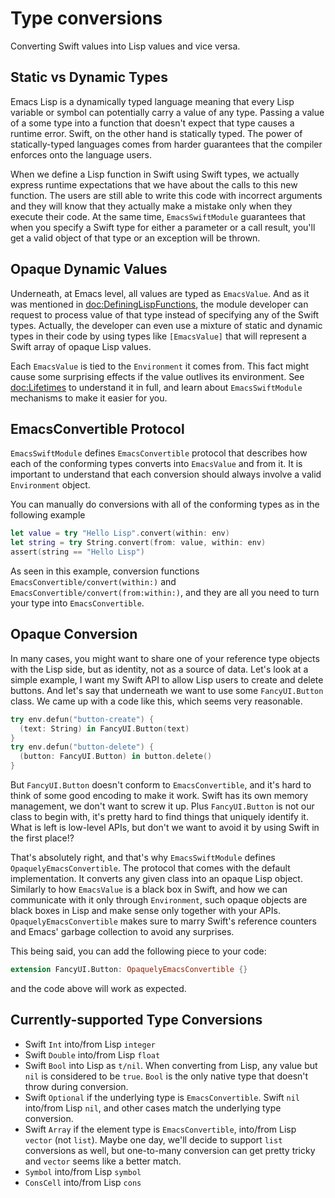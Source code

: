 # Type conversions

Converting Swift values into Lisp values and vice versa.

## Static vs Dynamic Types

Emacs Lisp is a dynamically typed language meaning that every Lisp variable or symbol can potentially carry a value of any type. Passing a value of a some type into a function that doesn't expect that type causes a runtime error. Swift, on the other hand is statically typed. The power of statically-typed languages comes from harder guarantees that the compiler enforces onto the language users.

When we define a Lisp function in Swift using Swift types, we actually express runtime expectations that we have about the calls to this new function. The users are still able to write this code with incorrect arguments and they will know that they actually make a mistake only when they execute their code. At the same time, `EmacsSwiftModule` guarantees that when you specify a Swift type for either a parameter or a call result, you'll get a valid object of that type or an exception will be thrown.

## Opaque Dynamic Values

Underneath, at Emacs level, all values are typed as ``EmacsValue``. And as it was mentioned in <doc:DefiningLispFunctions>, the module developer can request to process value of that type instead of specifying any of the Swift types. Actually, the developer can even use a mixture of static and dynamic types in their code by using types like `[EmacsValue]` that will represent a Swift array of opaque Lisp values.

Each ``EmacsValue`` is tied to the ``Environment`` it comes from. This fact might cause some surprising effects if the value outlives its environment. See <doc:Lifetimes> to understand it in full, and learn about `EmacsSwiftModule` mechanisms to make it easier for you.

## EmacsConvertible Protocol

`EmacsSwiftModule` defines ``EmacsConvertible`` protocol that describes how each of the conforming types converts into ``EmacsValue`` and from it. It is important to understand that each conversion should always involve a valid ``Environment`` object.

You can manually do conversions with all of the conforming types as in the following example

```swift
let value = try "Hello Lisp".convert(within: env)
let string = try String.convert(from: value, within: env)
assert(string == "Hello Lisp")
```

As seen in this example, conversion functions ``EmacsConvertible/convert(within:)`` and ``EmacsConvertible/convert(from:within:)``, and they are all you need to turn your type into ``EmacsConvertible``.

## Opaque Conversion

In many cases, you might want to share one of your reference type objects with the Lisp side, but as identity, not as a source of data. Let's look at a simple example, I want my Swift API to allow Lisp users to create and delete buttons. And let's say that underneath we want to use some `FancyUI.Button` class. We came up with a code like this, which seems very reasonable.

```swift
try env.defun("button-create") {
  (text: String) in FancyUI.Button(text)
}
try env.defun("button-delete") {
  (button: FancyUI.Button) in button.delete()
}
```

But `FancyUI.Button` doesn't conform to ``EmacsConvertible``, and it's hard to think of some good encoding to make it work. Swift has its own memory management, we don't want to screw it up. Plus `FancyUI.Button` is not our class to begin with, it's pretty hard to find things that uniquely identify it. What is left is low-level APIs, but don't we want to avoid it by using Swift in the first place!?

That's absolutely right, and that's why `EmacsSwiftModule` defines ``OpaquelyEmacsConvertible``. The protocol that comes with the default implementation. It converts any given class into an opaque Lisp object. Similarly to how ``EmacsValue`` is a black box in Swift, and how we can communicate with it only through ``Environment``, such opaque objects are black boxes in Lisp and make sense only together with your APIs. ``OpaquelyEmacsConvertible`` makes sure to marry Swift's reference counters and Emacs' garbage collection to avoid any surprises.

This being said, you can add the following piece to your code:
```swift
extension FancyUI.Button: OpaquelyEmacsConvertible {}
```
and the code above will work as expected.

## Currently-supported Type Conversions

 - Swift `Int` into/from Lisp `integer`
 - Swift `Double` into/from Lisp `float`
 - Swift `Bool` into Lisp as `t/nil`. When converting from Lisp, any value but `nil` is considered to be `true`. `Bool` is the only native type that doesn't throw during conversion.
 - Swift `Optional` if the underlying type is ``EmacsConvertible``. Swift `nil` into/from Lisp `nil`, and other cases match the underlying type conversion.
 - Swift `Array` if the element type is ``EmacsConvertible``, into/from Lisp `vector` (not `list`). Maybe one day, we'll decide to support `list` conversions as well, but one-to-many conversion can get pretty tricky and `vector` seems like a better match.
 - ``Symbol`` into/from Lisp `symbol`
 - ``ConsCell`` into/from Lisp `cons`
